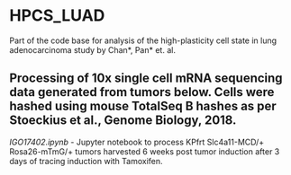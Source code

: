 # HPCS_LUAD
Part of the code base for analysis of the high-plasticity cell state in lung adenocarcinoma study by Chan*, Pan* et. al. 

## Processing of 10x single cell mRNA sequencing data generated from tumors below.  Cells were hashed using mouse TotalSeq B hashes as per Stoeckius et al., Genome Biology, 2018.

_IGO17402.ipynb_ - Jupyter notebook to process KPfrt Slc4a11-MCD/+ Rosa26-mTmG/+ tumors harvested 6 weeks post tumor induction after 3 days of tracing induction with Tamoxifen.
